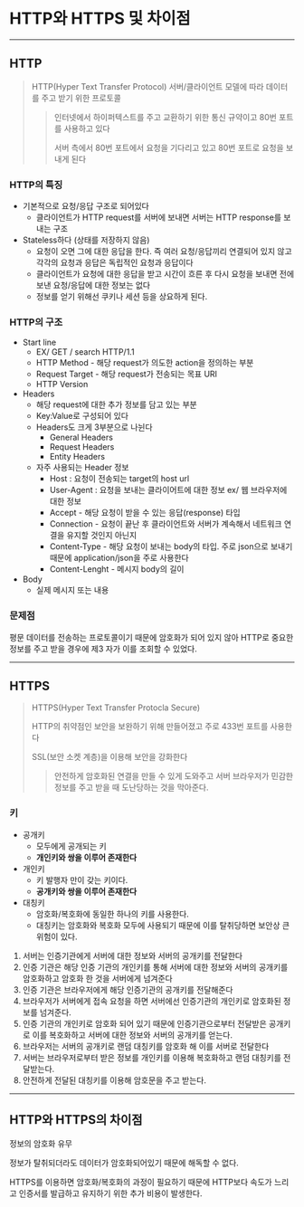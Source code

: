 # HTTP와 HTTPS 및 차이점

---

## HTTP

>  HTTP(Hyper Text Transfer Protocol) 서버/클라이언트 모델에 따라 데이터를 주고 받기 위한 프로토콜
>
> > 인터넷에서 하이퍼텍스트를 주고 교환하기 위한 통신 규약이고 80번 포트를 사용하고 있다
> >
> > 서버 측에서 80번 포트에서 요청을 기다리고 있고 80번 포트로 요청을 보내게 된다

### HTTP의 특징

- 기본적으로 요청/응답 구조로 되어있다
  - 클라이언트가 HTTP request를 서버에 보내면 서버는 HTTP response를 보내는 구조
- Stateless하다 (상태를 저장하지 않음)
  - 요청이 오면 그에 대한 응답을 한다. 즉 여러 요청/응답끼리 연결되어 있지 않고 각각의 요청과 응답은 독립적인 요청과 응답이다
  - 클라이언트가 요청에 대한 응답을 받고 시간이 흐른 후 다시 요청을 보내면 전에 보낸 요청/응답에 대한 정보는 없다
  - 정보를 얻기 위해선 쿠키나 세션 등을 상요하게 된다.

### HTTP의 구조

- Start line
  - EX/ GET / search HTTP/1.1
  - HTTP Method - 해당 request가 의도한 action을 정의하는 부분
  - Request Target - 해당 request가 전송되는 목표 URI
  - HTTP Version
- Headers
  - 해당 request에 대한 추가 정보를 담고 있는 부분
  - Key:Value로 구성되어 있다
  - Headers도 크게 3부분으로 나뉜다
    - General Headers
    - Request Headers
    - Entity Headers
  - 자주 사용되는 Header 정보
    - Host : 요청이 전송되는 target의 host url
    - User-Agent : 요청을 보내는 클라이어트에 대한 정보 ex/ 웹 브라우저에 대한 정보
    - Accept - 해당 요청이 받을 수 있는 응답(response) 타입
    - Connection - 요청이 끝난 후 클라이언트와 서버가 계속해서 네트워크 연결을 유지할 것인지 아닌지
    - Content-Type - 해당 요청이 보내는 body의 타입. 주로 json으로 보내기 때문에 application/json을 주로 사용한다
    - Content-Lenght - 메시지 body의 길이
- Body
  - 실제 메시지 또는 내용

### 문제점

평문 데이터를 전송하는 프로토콜이기 때문에 암호화가 되어 있지 않아 HTTP로 중요한 정보를 주고 받을 경우에 제3 자가 이를 조회할 수 있었다. 



---

## HTTPS

> HTTPS(Hyper Text Transfer Protocla Secure)
>
> HTTP의 취약점인 보안을 보완하기 위해 만들어졌고 주로 433번 포트를 사용한다
>
> SSL(보안 소켓 계층)을 이용해 보안을 강화한다
>
> > 안전하게 암호화된 연결을 만들 수 있게 도와주고 서버 브라우저가 민감한 정보를 주고 받을 때 도난당하는 것을 막아준다.

### 키

- 공개키
  - 모두에게 공개되는 키
  - **개인키와 쌍을 이루어 존재한다**
- 개인키
  - 키 발행자 만이 갖는 키이다.
  - **공개키와 쌍을 이루어 존재한다**
- 대칭키
  - 암호화/복호화에 동일한 하나의 키를 사용한다.
  - 대칭키는 암호화와 복호화 모두에 사용되기 때문에 이를 탈취당하면 보안상 큰 위험이 있다. 

1. 서버는 인증기관에게 서버에 대한 정보와 서버의 공개키를 전달한다
2. 인증 기관은 해당 인증 기관의 개인키를 통해 서버에 대한 정보와 서버의 공개키를 암호화하고 암호화 한 것을 서버에게 넘겨준다
3. 인증 기관은 브라우저에게 해당 인증기관의 공개키를 전달해준다
4. 브라우저가 서버에게 접속 요청을 하면 서버에선 인증기관의 개인키로 암호화된 정보를 넘겨준다.
5. 인증 기관의 개인키로 암호화 되어 있기 때문에 인증기관으로부터 전달받은 공개키로 이를 복호화하고 서버에 대한 정보와 서버의 공개키를 얻는다.
6. 브라우저는 서버의 공개키로 랜덤 대칭키를 암호화 해 이를 서버로 전달한다
7. 서버는 브라우저로부터 받은 정보를 개인키를 이용해 복호화하고 랜덤 대칭키를 전달받는다.
8. 안전하게 전달된 대칭키를 이용해 암호문을 주고 받는다.

---

## HTTP와 HTTPS의 차이점

정보의 암호화 유무

정보가 탈취되더라도 데이터가 암호화되어있기 때문에 해독할 수 없다. 

HTTPS를 이용하면 암호화/복호화의 과정이 필요하기 때문에 HTTP보다 속도가 느리고  인증서를 발급하고 유지하기 위한 추가 비용이 발생한다. 
